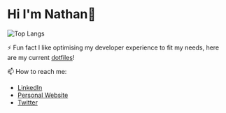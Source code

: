 # Hi I'm Nathan👋

![Top Langs](https://github-readme-stats.vercel.app/api/top-langs/?username=nathanberry97&theme=gruvbox&layout=compact)

⚡ Fun fact I like optimising my developer experience to fit my needs, here are my current
[dotfiles](https://github.com/nathanberry97/dotfiles)!

📫 How to reach me:

- [LinkedIn](https://www.linkedin.com/in/nathan-berry-7b8191115/)
- [Personal Website](https://nathanberry.co.uk/)
- [Twitter](https://twitter.com/nathanberry97)

